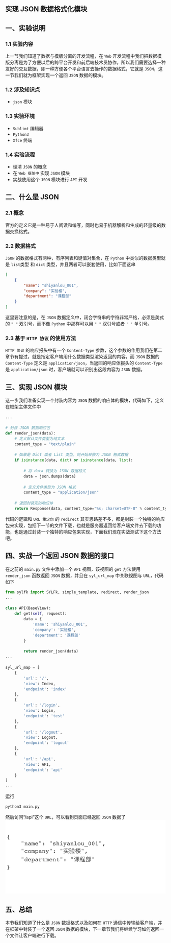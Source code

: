 ## 实现 JSON 数据格式化模块

## 一、实验说明
### 1.1 实验内容
上一节我们知道了数据与模版分离的开发流程，在 `Web` 开发流程中我们把数据模版分离是为了方便以后的跨平台开发和前后端技术员协作，所以我们需要选择一种友好的交互数据，即一种方便各个平台语言去操作的数据格式，它就是 `JSON`，这一节我们就为框架实现一个返回 `JSON` 数据的模块。

### 1.2 涉及知识点
* `json` 模块

### 1.3 实验环境
* `Sublimt` 编辑器
* `Python3`
* `Xfce` 终端

### 1.4 实验流程
* 理清 `JSON` 的概念
* 在 `Web 框架中` 实现 `JSON` 模块
* 实战使用这个 `JSON` 模块进行 `API` 开发

## 二、什么是 JSON
### 2.1 概念
官方的定义它是一种易于人阅读和编写，同时也易于机器解析和生成的轻量级的数据交换格式。

### 2.2 数据格式
`JSON` 的数据格式有两种，有序列表和键值对集合，在 `Python` 中类似的数据类型就是 `list`类型 和 `dict` 类型，并且两者可以嵌套使用，比如下面这串
```JSON
[
    {
        "name": "shiyanlou_001",
        "company": "实验楼",
        "department": "课程部"
    }
]
```

这里要注意的是，在 `JSON` 数据定义中，闭合字符串的字符非常严格，必须是美式的 `" "` 双引号，而不像 `Python` 中那样可以用 `" "` 双引号或者 `' '` 单引号。

### 2.3 基于 `HTTP 协议` 的使用方法
`HTTP 协议` 的响应报头中有一个 `Content-Type` 参数，这个参数的作用我们在第二章节有提过，就是指定客户端用什么数据类型渲染返回的内容，而 `JSON` 数据的 `Content-Type` 定义是 `application/json`，当返回的响应体报头的 `Content-Type` 是 `application/json` 时，客户端就可以识别出这段内容为 `JSON` 数据。

## 三、实现 JSON 模块
这一步我们准备实现一个封装内容为 `JSON` 数据的响应体的模块，代码如下，定义在框架主体文件中
```python
...

# 封装 JSON 数据响应包
def render_json(data):
    # 定义默认文件类型为纯文本
    content_type = "text/plain"

    # 如果是 Dict 或者 List 类型，则开始转换为 JSON 格式数据
    if isinstance(data, dict) or isinstance(data, list):

        # 将 data 转换为 JSON 数据格式
        data = json.dumps(data)

        # 定义文件类型为 JSON 格式
        content_type = "application/json"

    # 返回封装完的响应体
    return Response(data, content_type="%s; charset=UTF-8" % content_type, status=200)

```
代码的逻辑和 `URL 重定向` 的 `redirect` 其实思路差不多，都是封装一个独特的响应包来实现，包括下一节的文件下载，也就是服务器返回给客户端文件去下载的功能，也是通过封装一个独特的响应包来实现，下面我们现在实战测试下这个方法吧。

## 四、实战一个返回 JSON 数据的接口
在之前的 `main.py` 文件中添加一个 `API` 视图，该视图的 `get` 方法使用 `render_json` 函数返回 `JSON` 数据，并且在 `syl_url_map` 中关联视图与 `URL`，代码如下
```python
from sylfk import SYLFk, simple_template, redirect, render_json
...

class API(BaseView):
    def get(self, request):
        data = {
            'name': 'shiyanlou_001',
            'company': '实验楼',
            'department': '课程部'
        }

        return render_json(data)
...

syl_url_map = [
    {
        'url': '/',
        'view': Index,
        'endpoint': 'index'
    },
    {
        'url': '/login',
        'view': Login,
        'endpoint': 'test'
    },
    {
        'url': '/logout',
        'view': Logout,
        'endpoint': 'logout'
    },
    {
        'url': '/api',
        'view': API,
        'endpoint': 'api'
    }
]
...
```
运行
```bash
python3 main.py
```
然后访问“/api”这个 `URL`，可以看到页面已经返回 `JSON` 数据了
![](json_data.png)


## 五、总结
本节我们知道了什么是 `JSON` 数据格式以及如何在 `HTTP` 通信中传输给客户端，并在框架中封装了一个返回 `JSON` 数据的模块，下一章节我们将继续学习如何返回一个文件让客户端进行下载。

